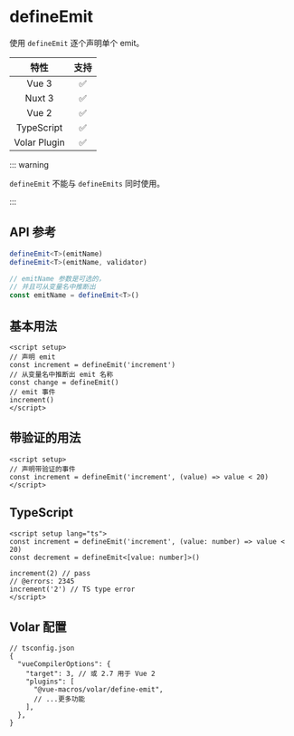# defineEmit <PackageVersion name="@vue-macros/define-emit" />

<StabilityLevel level="experimental" />

使用 `defineEmit` 逐个声明单个 emit。

|     特性     |        支持        |
| :----------: | :----------------: |
|    Vue 3     | :white_check_mark: |
|    Nuxt 3    | :white_check_mark: |
|    Vue 2     | :white_check_mark: |
|  TypeScript  | :white_check_mark: |
| Volar Plugin | :white_check_mark: |

::: warning

`defineEmit` 不能与 `defineEmits` 同时使用。

:::

## API 参考

```ts
defineEmit<T>(emitName)
defineEmit<T>(emitName, validator)

// emitName 参数是可选的，
// 并且可从变量名中推断出
const emitName = defineEmit<T>()
```

## 基本用法

```vue twoslash
<script setup>
// 声明 emit
const increment = defineEmit('increment')
// 从变量名中推断出 emit 名称
const change = defineEmit()
// emit 事件
increment()
</script>
```

## 带验证的用法

```vue twoslash
<script setup>
// 声明带验证的事件
const increment = defineEmit('increment', (value) => value < 20)
</script>
```

## TypeScript

```vue twoslash
<script setup lang="ts">
const increment = defineEmit('increment', (value: number) => value < 20)
const decrement = defineEmit<[value: number]>()

increment(2) // pass
// @errors: 2345
increment('2') // TS type error
</script>
```

## Volar 配置

```jsonc {6}
// tsconfig.json
{
  "vueCompilerOptions": {
    "target": 3, // 或 2.7 用于 Vue 2
    "plugins": [
      "@vue-macros/volar/define-emit",
      // ...更多功能
    ],
  },
}
```
